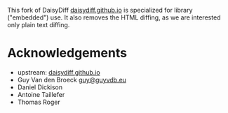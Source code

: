 This fork of DaisyDiff [daisydiff.github.io](https://daisydiff.github.io/) is specialized for library ("embedded") use. It also removes the HTML diffing,
as we are interested only plain text diffing.


# Acknowledgements

 * upstream: [daisydiff.github.io](https://daisydiff.github.io/)
 * Guy Van den Broeck <guy@guyvdb.eu>
 * Daniel Dickison
 * Antoine Taillefer
 * Thomas Roger
